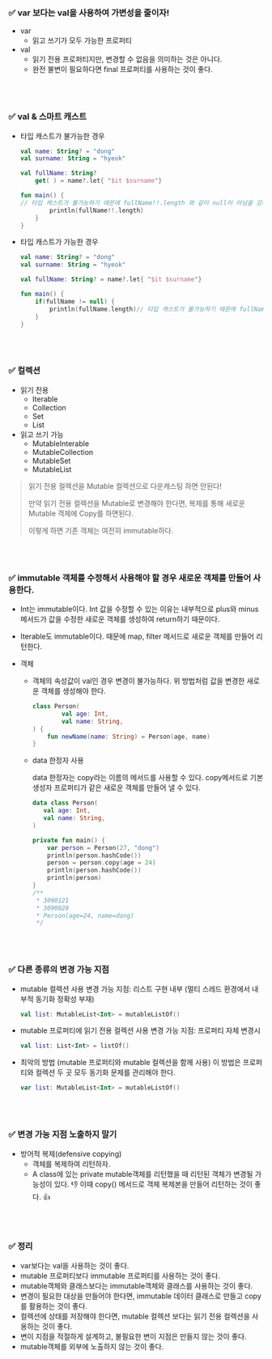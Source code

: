 ### ✅ var 보다는 val을 사용하여 가변성을 줄이자!

- var
    - 읽고 쓰기가 모두 가능한 프로퍼티
- val
    - 읽기 전용 프로퍼티지만, 변경할 수 없음을 의미하는 것은 아니다.
    - 완전 불변이 필요하다면 final 프로퍼티를 사용하는 것이 좋다.
  
<br><br>

### ✅ **val & 스마트 캐스트**

- 타입 캐스트가 불가능한 경우
    
    ```kotlin
    val name: String? = "dong"
    val surname: String = "hyeok"
    
    val fullName: String?
        get( ) = name?.let{ "$it $surname"}
    
    fun main() {
    // 타입 캐스트가 불가능하기 때문에 fullName!!.length 와 같이 null이 아님을 강제해야 한다.if(fullName != null) {
            println(fullName!!.length)
        }
    }
    
    ```
    
- 타입 캐스트가 가능한 경우
    
    ```kotlin
    val name: String? = "dong"
    val surname: String = "hyeok"
    
    val fullName: String? = name?.let{ "$it $surname"}
    
    fun main() {
        if(fullName != null) {
            println(fullName.length)// 타입 캐스트가 불가능하기 때문에 fullName!!.length
        }
    }
    
    ```
    <br><br>

### ✅ **컬렉션**

- 읽기 전용
    - Iterable
    - Collection
    - Set
    - List
- 읽고 쓰기 가능
    - MutableInterable
    - MutableCollection
    - MutableSet
    - MutableList

> 읽기 전용 컬렉션을 Mutable 컬렉션으로 다운캐스팅 하면 안된다!
> 
> 
> 만약 읽기 전용 컬렉션을 Mutable로 변경해야 한다면, 복제를 통해 새로운 Mutable 객체에 Copy를 하면된다.
> 
> 이렇게 하면 기존 객체는 여전히 immutable하다.
>

<br><br>

### ✅ **immutable 객체를 수정해서 사용해야 할 경우 새로운 객체를 만들어 사용한다.**

- Int는 immutable이다. Int 값을 수정할 수 있는 이유는 내부적으로 plus와 minus 메서드가 값을 수정한 새로운 객체를 생성하여 return하기 때문이다.
- Iterable도 immutable이다. 때문에 map, filter 메서드로 새로운 객체를 만들어 리턴한다.
- 객체
    - 객체의 속성값이 val인 경우 변경이 불가능하다. 위 방법처럼 값을 변경한 새로운 객체를 생성해야 한다.
        
        ```kotlin
        class Person(
                val age: Int,
                val name: String,
        ) {
            fun newName(name: String) = Person(age, name)
        }
        ```
        
    - data 한정자 사용
        
        data 한정자는 copy라는 이름의 메서드를 사용할 수 있다. 
        copy메서드로 기본 생성자 프로퍼티가 같은 새로운 객체를 만들어 낼 수 있다. 
        
        ```kotlin
        data class Person(
           val age: Int,
           val name: String,
        )
        
        private fun main() {
            var person = Person(27, "dong")
            println(person.hashCode())
            person = person.copy(age = 24)
            println(person.hashCode())
            println(person)
        }
        /**
         * 3090121
         * 3090028
         * Person(age=24, name=dong)
         */
        ```
        
    <br><br>

### ✅ 다른 종류의 변경 가능 지점

- mutable 컬렉션 사용
변경 가능 지점: 리스트 구현 내부 (멀티 스레드 환경에서 내부적 동기화 정확성 부재)
    
    ```kotlin
    val list: MutableList<Int> = mutableListOf()
    ```
    
- mutable 프로퍼티에 읽기 전용 컬렉션 사용
변경 가능 지점: 프로퍼티 자체 변경시
    
    ```kotlin
    val list: List<Int> = listOf()
    ```
    
- 최악의 방법 (mutable 프로퍼티와 mutable 컬렉션을 함께 사용)
이 방법은 프로퍼티와 컬렉션 두 곳 모두 동기화 문제를 관리해야 한다.
    
    ```kotlin
    var list: MutableList<Int> = mutableListOf()
    ```
    
    <br><br>

### ✅ 변경 가능 지점 노출하지 말기

- 방어적 복제(defensive copying)
    - 객체를 복제하여 리턴하자.
    - A class에 있는 private mutable객체를 리턴했을 때 리턴된 객체가 변경될 가능성이 있다. 👎
    이때 copy() 메서드로 객체 복제본을 만들어 리턴하는 것이 좋다. 👍

<br><br>

### ✅ 정리

- var보다는 val을 사용하는 것이 좋다.
- mutable 프로퍼티보다 immutable 프로퍼티를 사용하는 것이 좋다.
- mutable객체와 클래스보다는 immutable객체와 클래스를 사용하는 것이 좋다.
- 변경이 필요한 대상을 만들어야 한다면, immutable 데이터 클래스로 만들고 copy를 활용하는 것이 좋다.
- 컬렉션에 상태를 저장해야 한다면, mutable 컬렉션 보다는 읽기 전용 컬렉션을 사용하는 것이 좋다.
- 변이 지점을 적절하게 설계하고, 불필요한 변이 지점은 만들지 않는 것이 좋다.
- mutable객체를 외부에 노출하지 않는 것이 좋다.